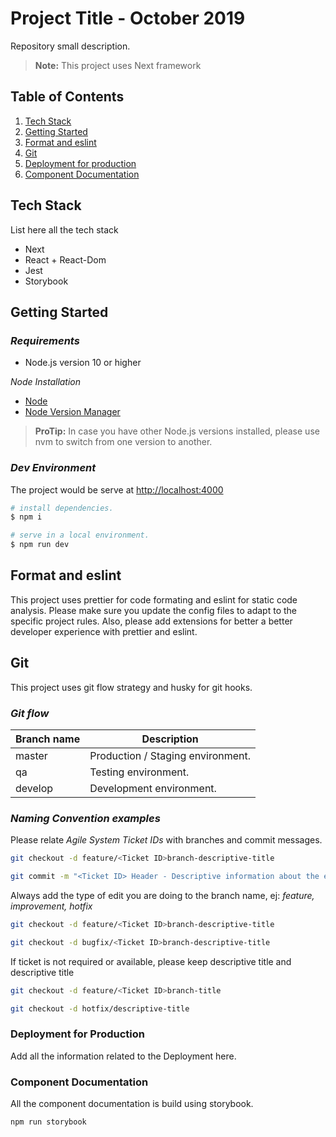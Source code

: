 # Project Title - October 2019

Repository small description.

> **Note:** This project uses Next framework

## **Table of Contents**

1. [Tech Stack](#tech-stack)
1. [Getting Started](#getting-started)
1. [Format and eslint](#format-and-eslint)
1. [Git](#git)
1. [Deployment for production](#deployment-for-production)
1. [Component Documentation](#component-documentation)

## **Tech Stack**

List here all the tech stack

- Next
- React + React-Dom
- Jest
- Storybook

## **Getting Started**

### _Requirements_

- Node.js version 10 or higher

_Node Installation_

- [Node](https://nodejs.org/en/)
- [Node Version Manager](https://github.com/creationix/nvm)

> **ProTip:** In case you have other Node.js versions installed, please use nvm to switch from one version to another.

### _Dev Environment_

The project would be serve at [http://localhost:4000](http://localhost:4000/)

```bash
# install dependencies.
$ npm i

# serve in a local environment.
$ npm run dev
```

## **Format and eslint**

This project uses prettier for code formating and eslint for static code analysis. Please make sure you update the config files to adapt to the specific project rules. Also, please add extensions for better a better developer experience with prettier and eslint.

## **Git**

This project uses git flow strategy and husky for git hooks.

### _Git flow_

| Branch name | Description                       |
| ----------- | --------------------------------- |
| master      | Production / Staging environment. |
| qa          | Testing environment.              |
| develop     | Development environment.          |

### _Naming Convention examples_

Please relate _Agile System Ticket IDs_ with branches and commit messages.

```bash
git checkout -d feature/<Ticket ID>branch-descriptive-title

git commit -m "<Ticket ID> Header - Descriptive information about the edit"
```

Always add the type of edit you are doing to the branch name, ej: _feature, improvement, hotfix_

```bash
git checkout -d feature/<Ticket ID>branch-descriptive-title

git checkout -d bugfix/<Ticket ID>branch-descriptive-title
```

If ticket is not required or available, please keep descriptive title and descriptive title

```bash
git checkout -d feature/<Ticket ID>branch-title

git checkout -d hotfix/descriptive-title
```

### **Deployment for Production**

Add all the information related to the Deployment here.

### **Component Documentation**

All the component documentation is build using storybook.

```
npm run storybook
```
